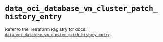 # `data_oci_database_vm_cluster_patch_history_entry`

Refer to the Terraform Registry for docs: [`data_oci_database_vm_cluster_patch_history_entry`](https://registry.terraform.io/providers/hashicorp/oci/7.19.0/docs/data-sources/database_vm_cluster_patch_history_entry).
